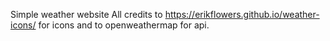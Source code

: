 Simple weather website
All credits to https://erikflowers.github.io/weather-icons/ for icons and to openweathermap for api.
